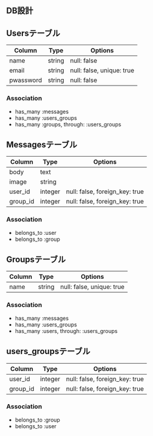 ## DB設計

## Usersテーブル

|Column|Type|Options|
|------|----|-------|
|name|string|null: false|
|email|string|null: false, unique: true|
|pwassword|string|null: false|

### Association
- has_many :messages
- has_many :users_groups
- has_many :groups, through: :users_groups


## Messagesテーブル

|Column|Type|Options|
|------|----|-------|
|body|text|
|image|string|
|user_id|integer|null: false, foreign_key: true|
|group_id|integer|null: false, foreign_key: true|

### Association
- belongs_to :user
- belongs_to :group


## Groupsテーブル
|Column|Type|Options|
|------|----|-------|
|name|string|null: false, unique: true|

### Association
- has_many :messages
- has_many :users_groups
- has_many :users, through: :users_groups


## users_groupsテーブル
|Column|Type|Options|
|------|----|-------|
|user_id|integer|null: false, foreign_key: true|
|group_id|integer|null: false, foreign_key: true|

### Association
- belongs_to :group
- belongs_to :user